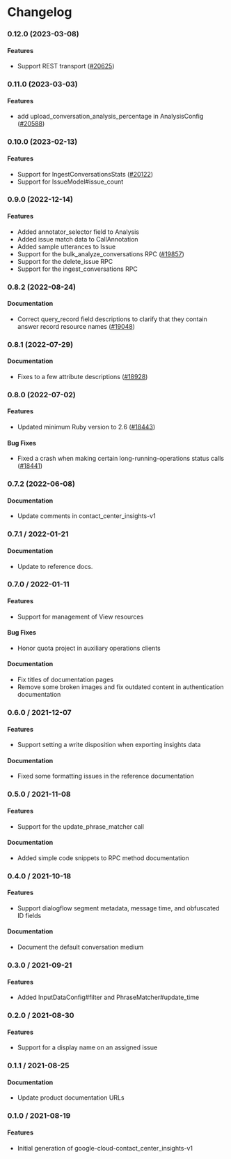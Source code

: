 # Changelog

### 0.12.0 (2023-03-08)

#### Features

* Support REST transport ([#20625](https://github.com/googleapis/google-cloud-ruby/issues/20625)) 

### 0.11.0 (2023-03-03)

#### Features

* add upload_conversation_analysis_percentage in AnalysisConfig ([#20588](https://github.com/googleapis/google-cloud-ruby/issues/20588)) 

### 0.10.0 (2023-02-13)

#### Features

* Support for IngestConversationsStats ([#20122](https://github.com/googleapis/google-cloud-ruby/issues/20122)) 
* Support for IssueModel#issue_count 

### 0.9.0 (2022-12-14)

#### Features

* Added annotator_selector field to Analysis 
* Added issue match data to CallAnnotation 
* Added sample utterances to Issue 
* Support for the bulk_analyze_conversations RPC ([#19857](https://github.com/googleapis/google-cloud-ruby/issues/19857)) 
* Support for the delete_issue RPC 
* Support for the ingest_conversations RPC 

### 0.8.2 (2022-08-24)

#### Documentation

* Correct query_record field descriptions to clarify that they contain answer record resource names ([#19048](https://github.com/googleapis/google-cloud-ruby/issues/19048)) 

### 0.8.1 (2022-07-29)

#### Documentation

* Fixes to a few attribute descriptions ([#18928](https://github.com/googleapis/google-cloud-ruby/issues/18928)) 

### 0.8.0 (2022-07-02)

#### Features

* Updated minimum Ruby version to 2.6 ([#18443](https://github.com/googleapis/google-cloud-ruby/issues/18443)) 
#### Bug Fixes

* Fixed a crash when making certain long-running-operations status calls ([#18441](https://github.com/googleapis/google-cloud-ruby/issues/18441)) 

### 0.7.2 (2022-06-08)

#### Documentation

* Update comments in contact_center_insights-v1

### 0.7.1 / 2022-01-21

#### Documentation

* Update to reference docs.

### 0.7.0 / 2022-01-11

#### Features

* Support for management of View resources

#### Bug Fixes

* Honor quota project in auxiliary operations clients

#### Documentation

* Fix titles of documentation pages
* Remove some broken images and fix outdated content in authentication documentation

### 0.6.0 / 2021-12-07

#### Features

* Support setting a write disposition when exporting insights data

#### Documentation

* Fixed some formatting issues in the reference documentation

### 0.5.0 / 2021-11-08

#### Features

* Support for the update_phrase_matcher call

#### Documentation

* Added simple code snippets to RPC method documentation

### 0.4.0 / 2021-10-18

#### Features

* Support dialogflow segment metadata, message time, and obfuscated ID fields

#### Documentation

* Document the default conversation medium

### 0.3.0 / 2021-09-21

#### Features

* Added InputDataConfig#filter and PhraseMatcher#update_time

### 0.2.0 / 2021-08-30

#### Features

* Support for a display name on an assigned issue

### 0.1.1 / 2021-08-25

#### Documentation

* Update product documentation URLs

### 0.1.0 / 2021-08-19

#### Features

* Initial generation of google-cloud-contact_center_insights-v1
